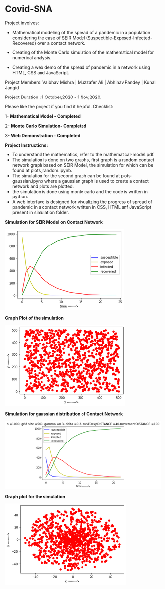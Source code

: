 # Covid-SNA

Project involves: 

* Mathematical modeling of the spread of a pandemic in a population considering the case of SEIR Model (Suspectible-Exposed-Infected-Recovered) over a contact network. 

* Creating of the Monte Carlo simulation of the mathematical model for numerical analysis. 

* Creating a web demo of the spread of pandemic in a network using HTML, CSS and JavaScript. 

Project Members:
Vaibhav Mishra | Muzzafer Ali | Abhinav Pandey | Kunal Jangid

Project Duration : 1 October,2020 - 1 Nov,2020.

Please like the project if you find it helpful.
Checklist:

1- **Mathematical Model - Completed**

2- **Monte Carlo Simulation-  Completed**

3- **Web Demonstration - Completed**


**Project Instructions:**
* To understand the mathematics, refer to the mathematical-model.pdf.
* The simulation is done on two graphs, first graph is a random contact network graph based on SEIR Model, the simulation for which can be found at plots_random.ipynb. 
* The simulation for the second graph can be found at plots-gaussian.ipynb where a gaussian graph is used to create a contact network and plots are plotted.
* the simulation is done using monte carlo and the code is written in python.
* A web interface is designed for visualizing the progress of spread of pandemic in a contact network written in CSS, HTML anf JavaScript present in simulation folder.


**Simulation for SEIR Model on Contact Network**

![alt text](results/1.png?raw=true "Simulation for random distribution for SEIR Model")

**Graph Plot of the simulation**

![alt text](results/2.png "Simulation for random distribution for SEIR Model")

**Simulation for gaussian distribution of Contact Network**

![alt text](results/3.png "Simulation for random distribution for SEIR Model")


**Graph plot for the simulation**

![alt text](results/download.png "Simulation for random distribution for SEIR Model")

